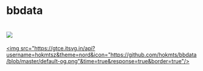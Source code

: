 # bbdata
# <a href="https://gtce.itsvg.in/"><img src="https://gtce.itsvg.in/api?username=hokmtsz&theme=nord&icon=hashtag&time=true&response=true&border=true"/></a>

<a href="https://gtce.itsvg.in/"><img src="https://gtce.itsvg.in/api?username=hokmtsz&theme=nord&icon="https://github.com/hokmts/bbdata/blob/master/default-og.png"&time=true&response=true&border=true"/></a>

